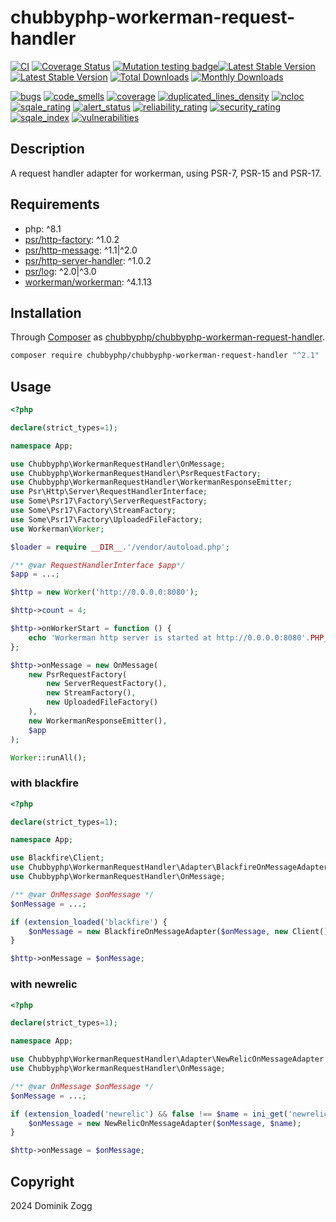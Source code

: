 # chubbyphp-workerman-request-handler

[![CI](https://github.com/chubbyphp/chubbyphp-workerman-request-handler/workflows/CI/badge.svg?branch=master)](https://github.com/chubbyphp/chubbyphp-workerman-request-handler/actions?query=workflow%3ACI)
[![Coverage Status](https://coveralls.io/repos/github/chubbyphp/chubbyphp-workerman-request-handler/badge.svg?branch=master)](https://coveralls.io/github/chubbyphp/chubbyphp-workerman-request-handler?branch=master)
[![Mutation testing badge](https://img.shields.io/endpoint?style=flat&url=https%3A%2F%2Fbadge-api.stryker-mutator.io%2Fgithub.com%2Fchubbyphp%2Fchubbyphp-workerman-request-handler%2Fmaster)](https://dashboard.stryker-mutator.io/reports/github.com/chubbyphp/chubbyphp-workerman-request-handler/master)[![Latest Stable Version](https://poser.pugx.org/chubbyphp/chubbyphp-workerman-request-handler/v/stable.png)](https://packagist.org/packages/chubbyphp/chubbyphp-workerman-request-handler)
[![Latest Stable Version](https://poser.pugx.org/chubbyphp/chubbyphp-workerman-request-handler/v/stable.png)](https://packagist.org/packages/chubbyphp/chubbyphp-workerman-request-handler)
[![Total Downloads](https://poser.pugx.org/chubbyphp/chubbyphp-workerman-request-handler/downloads.png)](https://packagist.org/packages/chubbyphp/chubbyphp-workerman-request-handler)
[![Monthly Downloads](https://poser.pugx.org/chubbyphp/chubbyphp-workerman-request-handler/d/monthly)](https://packagist.org/packages/chubbyphp/chubbyphp-workerman-request-handler)

[![bugs](https://sonarcloud.io/api/project_badges/measure?project=chubbyphp_chubbyphp-workerman-request-handler&metric=bugs)](https://sonarcloud.io/dashboard?id=chubbyphp_chubbyphp-workerman-request-handler)
[![code_smells](https://sonarcloud.io/api/project_badges/measure?project=chubbyphp_chubbyphp-workerman-request-handler&metric=code_smells)](https://sonarcloud.io/dashboard?id=chubbyphp_chubbyphp-workerman-request-handler)
[![coverage](https://sonarcloud.io/api/project_badges/measure?project=chubbyphp_chubbyphp-workerman-request-handler&metric=coverage)](https://sonarcloud.io/dashboard?id=chubbyphp_chubbyphp-workerman-request-handler)
[![duplicated_lines_density](https://sonarcloud.io/api/project_badges/measure?project=chubbyphp_chubbyphp-workerman-request-handler&metric=duplicated_lines_density)](https://sonarcloud.io/dashboard?id=chubbyphp_chubbyphp-workerman-request-handler)
[![ncloc](https://sonarcloud.io/api/project_badges/measure?project=chubbyphp_chubbyphp-workerman-request-handler&metric=ncloc)](https://sonarcloud.io/dashboard?id=chubbyphp_chubbyphp-workerman-request-handler)
[![sqale_rating](https://sonarcloud.io/api/project_badges/measure?project=chubbyphp_chubbyphp-workerman-request-handler&metric=sqale_rating)](https://sonarcloud.io/dashboard?id=chubbyphp_chubbyphp-workerman-request-handler)
[![alert_status](https://sonarcloud.io/api/project_badges/measure?project=chubbyphp_chubbyphp-workerman-request-handler&metric=alert_status)](https://sonarcloud.io/dashboard?id=chubbyphp_chubbyphp-workerman-request-handler)
[![reliability_rating](https://sonarcloud.io/api/project_badges/measure?project=chubbyphp_chubbyphp-workerman-request-handler&metric=reliability_rating)](https://sonarcloud.io/dashboard?id=chubbyphp_chubbyphp-workerman-request-handler)
[![security_rating](https://sonarcloud.io/api/project_badges/measure?project=chubbyphp_chubbyphp-workerman-request-handler&metric=security_rating)](https://sonarcloud.io/dashboard?id=chubbyphp_chubbyphp-workerman-request-handler)
[![sqale_index](https://sonarcloud.io/api/project_badges/measure?project=chubbyphp_chubbyphp-workerman-request-handler&metric=sqale_index)](https://sonarcloud.io/dashboard?id=chubbyphp_chubbyphp-workerman-request-handler)
[![vulnerabilities](https://sonarcloud.io/api/project_badges/measure?project=chubbyphp_chubbyphp-workerman-request-handler&metric=vulnerabilities)](https://sonarcloud.io/dashboard?id=chubbyphp_chubbyphp-workerman-request-handler)

## Description

A request handler adapter for workerman, using PSR-7, PSR-15 and PSR-17.

## Requirements

 * php: ^8.1
 * [psr/http-factory][2]: ^1.0.2
 * [psr/http-message][3]: ^1.1|^2.0
 * [psr/http-server-handler][4]: ^1.0.2
 * [psr/log][5]: ^2.0|^3.0
 * [workerman/workerman][6]: ^4.1.13

## Installation

Through [Composer](http://getcomposer.org) as [chubbyphp/chubbyphp-workerman-request-handler][1].

```sh
composer require chubbyphp/chubbyphp-workerman-request-handler "^2.1"
```

## Usage

```php
<?php

declare(strict_types=1);

namespace App;

use Chubbyphp\WorkermanRequestHandler\OnMessage;
use Chubbyphp\WorkermanRequestHandler\PsrRequestFactory;
use Chubbyphp\WorkermanRequestHandler\WorkermanResponseEmitter;
use Psr\Http\Server\RequestHandlerInterface;
use Some\Psr17\Factory\ServerRequestFactory;
use Some\Psr17\Factory\StreamFactory;
use Some\Psr17\Factory\UploadedFileFactory;
use Workerman\Worker;

$loader = require __DIR__.'/vendor/autoload.php';

/** @var RequestHandlerInterface $app*/
$app = ...;

$http = new Worker('http://0.0.0.0:8080');

$http->count = 4;

$http->onWorkerStart = function () {
    echo 'Workerman http server is started at http://0.0.0.0:8080'.PHP_EOL;
};

$http->onMessage = new OnMessage(
    new PsrRequestFactory(
        new ServerRequestFactory(),
        new StreamFactory(),
        new UploadedFileFactory()
    ),
    new WorkermanResponseEmitter(),
    $app
);

Worker::runAll();
```

### with blackfire

```php
<?php

declare(strict_types=1);

namespace App;

use Blackfire\Client;
use Chubbyphp\WorkermanRequestHandler\Adapter\BlackfireOnMessageAdapter;
use Chubbyphp\WorkermanRequestHandler\OnMessage;

/** @var OnMessage $onMessage */
$onMessage = ...;

if (extension_loaded('blackfire') {
    $onMessage = new BlackfireOnMessageAdapter($onMessage, new Client());
}

$http->onMessage = $onMessage;
```

### with newrelic

```php
<?php

declare(strict_types=1);

namespace App;

use Chubbyphp\WorkermanRequestHandler\Adapter\NewRelicOnMessageAdapter;
use Chubbyphp\WorkermanRequestHandler\OnMessage;

/** @var OnMessage $onMessage */
$onMessage = ...;

if (extension_loaded('newrelic') && false !== $name = ini_get('newrelic.appname')) {
    $onMessage = new NewRelicOnMessageAdapter($onMessage, $name);
}

$http->onMessage = $onMessage;
```

## Copyright

2024 Dominik Zogg

[1]: https://packagist.org/packages/chubbyphp/chubbyphp-workerman-request-handler
[2]: https://packagist.org/packages/psr/http-factory
[3]: https://packagist.org/packages/psr/http-message
[4]: https://packagist.org/packages/psr/http-server-handler
[5]: https://packagist.org/packages/psr/log
[6]: https://packagist.org/packages/workerman/workerman
